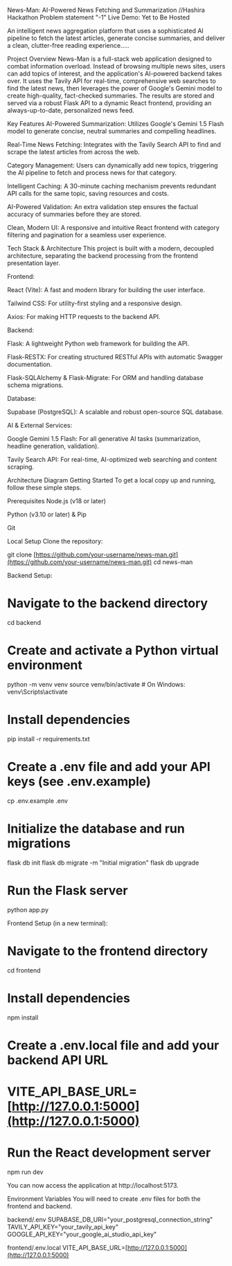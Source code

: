 News-Man: AI-Powered News Fetching and Summarization
//Hashira Hackathon Problem statement  "-1" 
Live Demo: Yet to Be Hosted

An intelligent news aggregation platform that uses a sophisticated AI pipeline to fetch the latest articles, generate concise summaries, and deliver a clean, clutter-free reading experience.....

Project Overview
News-Man is a full-stack web application designed to combat information overload. Instead of browsing multiple news sites, users can add topics of interest, and the application's AI-powered backend takes over. It uses the Tavily API for real-time, comprehensive web searches to find the latest news, then leverages the power of Google's Gemini model to create high-quality, fact-checked summaries. The results are stored and served via a robust Flask API to a dynamic React frontend, providing an always-up-to-date, personalized news feed.

Key Features
AI-Powered Summarization: Utilizes Google's Gemini 1.5 Flash model to generate concise, neutral summaries and compelling headlines.

Real-Time News Fetching: Integrates with the Tavily Search API to find and scrape the latest articles from across the web.

Category Management: Users can dynamically add new topics, triggering the AI pipeline to fetch and process news for that category.

Intelligent Caching: A 30-minute caching mechanism prevents redundant API calls for the same topic, saving resources and costs.

AI-Powered Validation: An extra validation step ensures the factual accuracy of summaries before they are stored.

Clean, Modern UI: A responsive and intuitive React frontend with category filtering and pagination for a seamless user experience.

Tech Stack & Architecture
This project is built with a modern, decoupled architecture, separating the backend processing from the frontend presentation layer.

Frontend:

React (Vite): A fast and modern library for building the user interface.

Tailwind CSS: For utility-first styling and a responsive design.

Axios: For making HTTP requests to the backend API.

Backend:

Flask: A lightweight Python web framework for building the API.

Flask-RESTX: For creating structured RESTful APIs with automatic Swagger documentation.

Flask-SQLAlchemy & Flask-Migrate: For ORM and handling database schema migrations.

Database:

Supabase (PostgreSQL): A scalable and robust open-source SQL database.

AI & External Services:

Google Gemini 1.5 Flash: For all generative AI tasks (summarization, headline generation, validation).

Tavily Search API: For real-time, AI-optimized web searching and content scraping.

Architecture Diagram
Getting Started
To get a local copy up and running, follow these simple steps.

Prerequisites
Node.js (v18 or later)

Python (v3.10 or later) & Pip

Git

Local Setup
Clone the repository:

git clone [https://github.com/your-username/news-man.git](https://github.com/your-username/news-man.git)
cd news-man

Backend Setup:

# Navigate to the backend directory
cd backend

# Create and activate a Python virtual environment
python -m venv venv
source venv/bin/activate  # On Windows: venv\Scripts\activate

# Install dependencies
pip install -r requirements.txt

# Create a .env file and add your API keys (see .env.example)
cp .env.example .env

# Initialize the database and run migrations
flask db init
flask db migrate -m "Initial migration"
flask db upgrade

# Run the Flask server
python app.py

Frontend Setup (in a new terminal):

# Navigate to the frontend directory
cd frontend

# Install dependencies
npm install

# Create a .env.local file and add your backend API URL
# VITE_API_BASE_URL=[http://127.0.0.1:5000](http://127.0.0.1:5000)

# Run the React development server
npm run dev

You can now access the application at http://localhost:5173.

Environment Variables
You will need to create .env files for both the frontend and backend.

backend/.env
SUPABASE_DB_URI="your_postgresql_connection_string"
TAVILY_API_KEY="your_tavily_api_key"
GOOGLE_API_KEY="your_google_ai_studio_api_key"

frontend/.env.local
VITE_API_BASE_URL=[http://127.0.0.1:5000](http://127.0.0.1:5000)
